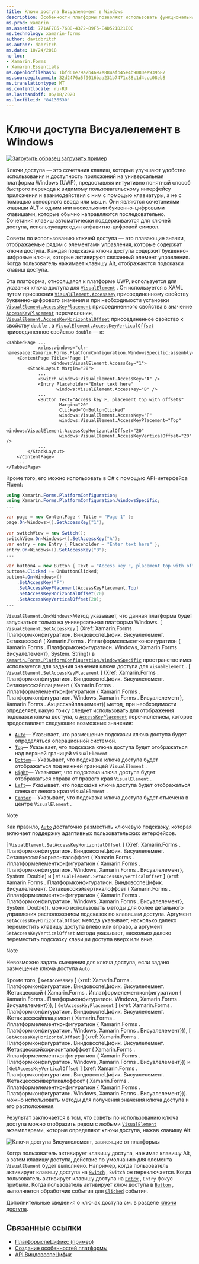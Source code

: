 ```yaml
---
title: Ключи доступа Висуалелемент в Windows
description: Особенности платформы позволяют использовать функциональные возможности, доступные только на определенной платформе, без реализации пользовательских модулей подготовки отчетов или эффектов. В этой статье объясняется, как использовать конкретную платформу Windows, которая задает ключ доступа для Висуалелемент.
ms.prod: xamarin
ms.assetid: 771AF785-76B8-4372-89F5-E4D521D21E0C
ms.technology: xamarin-forms
author: davidbritch
ms.author: dabritch
ms.date: 10/24/2018
no-loc:
- Xamarin.Forms
- Xamarin.Essentials
ms.openlocfilehash: 1bfd61e79a2b4697e884afb45e4b9080ee939b87
ms.sourcegitcommit: 32d2476a5f9016baa231b7471c88c1d4ccc08eb8
ms.translationtype: MT
ms.contentlocale: ru-RU
ms.lasthandoff: 06/18/2020
ms.locfileid: "84136530"
---
```

# <a name="visualelement-access-keys-on-windows"></a>Ключи доступа Висуалелемент в Windows

[![Загрузить образец](~/media/shared/download.png) загрузить пример](https://docs.microsoft.com/samples/xamarin/xamarin-forms-samples/userinterface-platformspecifics)

Ключи доступа — это сочетания клавиш, которые улучшают удобство использования и доступность приложений на универсальная платформа Windows (UWP), предоставляя интуитивно понятный способ быстрого перехода к видимому пользовательскому интерфейсу приложения и взаимодействия с ним с помощью клавиатуры, а не с помощью сенсорного ввода или мыши. Они являются сочетаниями клавиши ALT и одним или несколькими буквенно-цифровыми клавишами, которые обычно направляются последовательно. Сочетания клавиш автоматически поддерживаются для ключей доступа, использующих один алфавитно-цифровой символ.

Советы по использованию ключей доступа — это плавающие значки, отображаемые рядом с элементами управления, которые содержат ключи доступа. Каждая подсказка ключа доступа содержит буквенно-цифровые ключи, которые активируют связанный элемент управления. Когда пользователь нажимает клавишу Alt, отображаются подсказки клавиш доступа.

Эта платформа, относящаяся к платформе UWP, используется для указания ключа доступа для [`VisualElement`](xref:Xamarin.Forms.VisualElement) . Он используется в XAML путем присвоения [`VisualElement.AccessKey`](xref:Xamarin.Forms.PlatformConfiguration.WindowsSpecific.VisualElement.AccessKeyProperty) присоединенному свойству буквенно-цифрового значения и при необходимости установки [`VisualElement.AccessKeyPlacement`](xref:Xamarin.Forms.PlatformConfiguration.WindowsSpecific.VisualElement.AccessKeyPlacementProperty) присоединенного свойства в значение [`AccessKeyPlacement`](xref:Xamarin.Forms.AccessKeyPlacement) перечисления, [`VisualElement.AccessKeyHorizontalOffset`](xref:Xamarin.Forms.PlatformConfiguration.WindowsSpecific.VisualElement.AccessKeyHorizontalOffsetProperty) присоединенное свойство к свойству `double` , а [`VisualElement.AccessKeyVerticalOffset`](xref:Xamarin.Forms.PlatformConfiguration.WindowsSpecific.VisualElement.AccessKeyVerticalOffsetProperty) присоединенное свойство `double` — к:

```xaml
<TabbedPage ...
            xmlns:windows="clr-namespace:Xamarin.Forms.PlatformConfiguration.WindowsSpecific;assembly=Xamarin.Forms.Core">
    <ContentPage Title="Page 1"
                 windows:VisualElement.AccessKey="1">
        <StackLayout Margin="20">
            ...
            <Switch windows:VisualElement.AccessKey="A" />
            <Entry Placeholder="Enter text here"
                   windows:VisualElement.AccessKey="B" />
            ...
            <Button Text="Access key F, placement top with offsets"
                    Margin="20"
                    Clicked="OnButtonClicked"
                    windows:VisualElement.AccessKey="F"
                    windows:VisualElement.AccessKeyPlacement="Top"
                    windows:VisualElement.AccessKeyHorizontalOffset="20"
                    windows:VisualElement.AccessKeyVerticalOffset="20" />
            ...
        </StackLayout>
    </ContentPage>
    ...
</TabbedPage>
```

Кроме того, его можно использовать в C# с помощью API-интерфейса Fluent:

```csharp
using Xamarin.Forms.PlatformConfiguration;
using Xamarin.Forms.PlatformConfiguration.WindowsSpecific;
...

var page = new ContentPage { Title = "Page 1" };
page.On<Windows>().SetAccessKey("1");

var switchView = new Switch();
switchView.On<Windows>().SetAccessKey("A");
var entry = new Entry { Placeholder = "Enter text here" };
entry.On<Windows>().SetAccessKey("B");
...

var button4 = new Button { Text = "Access key F, placement top with offsets", Margin = new Thickness(20) };
button4.Clicked += OnButtonClicked;
button4.On<Windows>()
    .SetAccessKey("F")
    .SetAccessKeyPlacement(AccessKeyPlacement.Top)
    .SetAccessKeyHorizontalOffset(20)
    .SetAccessKeyVerticalOffset(20);
...
```

`VisualElement.On<Windows>`Метод указывает, что данная платформа будет запускаться только на универсальная платформа Windows. [ `VisualElement.SetAccessKey` ] (Xref: Xamarin.Forms . Платформконфигуратион. ВиндовсспеЦифик. Висуалелемент. Сетакцесскэй ( Xamarin.Forms . Иплатформелементконфигуратион { Xamarin.Forms . Платформконфигуратион. Windows, Xamarin.Forms . Висуалелемент}, System. String)) в [`Xamarin.Forms.PlatformConfiguration.WindowsSpecific`](xref:Xamarin.Forms.PlatformConfiguration.WindowsSpecific) пространстве имен используется для задания значения ключа доступа для `VisualElement` . [ `VisualElement.SetAccessKeyPlacement` ] (Xref: Xamarin.Forms . Платформконфигуратион. ВиндовсспеЦифик. Висуалелемент. Сетакцесскэйплацемент ( Xamarin.Forms . Иплатформелементконфигуратион { Xamarin.Forms . Платформконфигуратион. Windows, Xamarin.Forms . Висуалелемент}, Xamarin.Forms . Акцесскэйплацемент)) метод, при необходимости определяет, какую точку следует использовать для отображения подсказки ключа доступа, с [`AccessKeyPlacement`](xref:Xamarin.Forms.AccessKeyPlacement) перечислением, которое предоставляет следующие возможные значения:

- [`Auto`](xref:Xamarin.Forms.AccessKeyPlacement.Auto)— Указывает, что размещение подсказки ключа доступа будет определяться операционной системой.
- [`Top`](xref:Xamarin.Forms.AccessKeyPlacement.Top)— Указывает, что подсказка ключа доступа будет отображаться над верхней границей `VisualElement` .
- [`Bottom`](xref:Xamarin.Forms.AccessKeyPlacement.Bottom)— Указывает, что подсказка ключа доступа будет отображаться под нижней границей `VisualElement` .
- [`Right`](xref:Xamarin.Forms.AccessKeyPlacement.Right)— Указывает, что подсказка ключа доступа будет отображаться справа от правого края `VisualElement` .
- [`Left`](xref:Xamarin.Forms.AccessKeyPlacement.Left)— Указывает, что подсказка ключа доступа будет отображаться слева от левого края `VisualElement` .
- [`Center`](xref:Xamarin.Forms.AccessKeyPlacement.Center)— Указывает, что подсказка ключа доступа будет отмечена в центре `VisualElement` .

> [!NOTE]
> Как правило, [`Auto`](xref:Xamarin.Forms.AccessKeyPlacement.Auto) достаточно разместить ключевую подсказку, которая включает поддержку адаптивных пользовательских интерфейсов.

[ `VisualElement.SetAccessKeyHorizontalOffset` ] (Xref: Xamarin.Forms . Платформконфигуратион. ВиндовсспеЦифик. Висуалелемент. Сетакцесскэйхоризонталоффсет ( Xamarin.Forms . Иплатформелементконфигуратион { Xamarin.Forms . Платформконфигуратион. Windows, Xamarin.Forms . Висуалелемент}, System. Double) и [ `VisualElement.SetAccessKeyVerticalOffset` ] (xref: Xamarin.Forms . Платформконфигуратион. ВиндовсспеЦифик. Висуалелемент. Сетакцесскэйвертикалоффсет ( Xamarin.Forms . Иплатформелементконфигуратион { Xamarin.Forms . Платформконфигуратион. Windows, Xamarin.Forms . Висуалелемент}, System. Double)). можно использовать методы для более детального управления расположением подсказок по клавишам доступа. Аргумент `SetAccessKeyHorizontalOffset` метода указывает, насколько далеко переместить клавишу доступа влево или вправо, а аргумент `SetAccessKeyVerticalOffset` метода указывает, насколько далеко переместить подсказку клавиши доступа вверх или вниз.

>[!NOTE]
> Невозможно задать смещения для ключа доступа, если задано размещение ключа доступа `Auto` .

Кроме того, [ `GetAccessKey` ] (xref: Xamarin.Forms . Платформконфигуратион. ВиндовсспеЦифик. Висуалелемент. Жетакцесскэй ( Xamarin.Forms . Иплатформелементконфигуратион { Xamarin.Forms . Платформконфигуратион. Windows, Xamarin.Forms . Висуалелемент})), [ `GetAccessKeyPlacement` ] (xref: Xamarin.Forms . Платформконфигуратион. ВиндовсспеЦифик. Висуалелемент. Жетакцесскэйплацемент ( Xamarin.Forms . Иплатформелементконфигуратион { Xamarin.Forms . Платформконфигуратион. Windows, Xamarin.Forms . Висуалелемент})), [ `GetAccessKeyHorizontalOffset` ] (xref: Xamarin.Forms . Платформконфигуратион. ВиндовсспеЦифик. Висуалелемент. Жетакцесскэйхоризонталоффсет ( Xamarin.Forms . Иплатформелементконфигуратион { Xamarin.Forms . Платформконфигуратион. Windows, Xamarin.Forms . Висуалелемент})) и [ `GetAccessKeyVerticalOffset` ] (xref: Xamarin.Forms . Платформконфигуратион. ВиндовсспеЦифик. Висуалелемент. Жетакцесскэйвертикалоффсет ( Xamarin.Forms . Иплатформелементконфигуратион { Xamarin.Forms . Платформконфигуратион. Windows, Xamarin.Forms . Висуалелемент})). можно использовать методы для получения значения ключа доступа и его расположения.

Результат заключается в том, что советы по использованию ключа доступа можно отобразить рядом с любыми [`VisualElement`](xref:Xamarin.Forms.VisualElement) экземплярами, которые определяют ключи доступа, нажав клавишу Alt:

![Ключи доступа Висуалелемент, зависящие от платформы](visualelement-access-keys-images/visualelement-accesskeys.png "Ключи доступа Висуалелемент, зависящие от платформы")

Когда пользователь активирует клавишу доступа, нажимая клавишу Alt, а затем клавишу доступа, действие по умолчанию для элемента `VisualElement` будет выполнено. Например, когда пользователь активирует клавишу доступа на [`Switch`](xref:Xamarin.Forms.Switch) , `Switch` он переключается. Когда пользователь активирует клавишу доступа на [`Entry`](xref:Xamarin.Forms.Entry) , `Entry` фокус прибыли. Когда пользователь активирует ключ доступа в [`Button`](xref:Xamarin.Forms.Button) , выполняется обработчик события для [`Clicked`](xref:Xamarin.Forms.Button.Clicked) события.

Дополнительные сведения о ключах доступа см. в разделе [ключи доступа](/windows/uwp/design/input/access-keys#key-tip-positioning).

## <a name="related-links"></a>Связанные ссылки

- [ПлатформспеЦификс (пример)](https://docs.microsoft.com/samples/xamarin/xamarin-forms-samples/userinterface-platformspecifics)
- [Создание особенностей платформы](~/xamarin-forms/platform/platform-specifics/index.md#creating-platform-specifics)
- [API ВиндовсспеЦифик](xref:Xamarin.Forms.PlatformConfiguration.WindowsSpecific)
